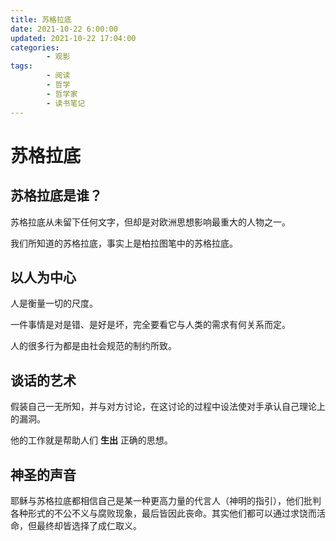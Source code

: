 ```yaml
---
title: 苏格拉底
date: 2021-10-22 6:00:00
updated: 2021-10-22 17:04:00
categories:
        - 观影
tags:
        - 阅读
        - 哲学
        - 哲学家
        - 读书笔记
---
```


# 苏格拉底

## 苏格拉底是谁？

苏格拉底从未留下任何文字，但却是对欧洲思想影响最重大的人物之一。

我们所知道的苏格拉底，事实上是柏拉图笔中的苏格拉底。

## 以人为中心

人是衡量一切的尺度。

一件事情是对是错、是好是坏，完全要看它与人类的需求有何关系而定。

人的很多行为都是由社会规范的制约所致。

## 谈话的艺术

假装自己一无所知，并与对方讨论，在这讨论的过程中设法使对手承认自己理论上的漏洞。

他的工作就是帮助人们 **生出** 正确的思想。

## 神圣的声音

耶稣与苏格拉底都相信自己是某一种更高力量的代言人（神明的指引），他们批判各种形式的不公不义与腐败现象，最后皆因此丧命。其实他们都可以通过求饶而活命，但最终却皆选择了成仁取义。

